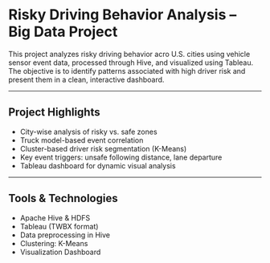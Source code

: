 # Risky Driving Behavior Analysis – Big Data Project

This project analyzes risky driving behavior acro U.S. cities using vehicle sensor event data, processed through Hive, and visualized using Tableau. The objective is to identify patterns associated with high driver risk and present them in a clean, interactive dashboard.

---

## Project Highlights

- City-wise analysis of risky vs. safe zones
- Truck model-based event correlation
- Cluster-based driver risk segmentation (K-Means)
- Key event triggers: unsafe following distance, lane departure
- Tableau dashboard for dynamic visual analysis

---

## Tools & Technologies

- Apache Hive & HDFS
- Tableau (TWBX format)
- Data preprocessing in Hive
- Clustering: K-Means
- Visualization Dashboard


